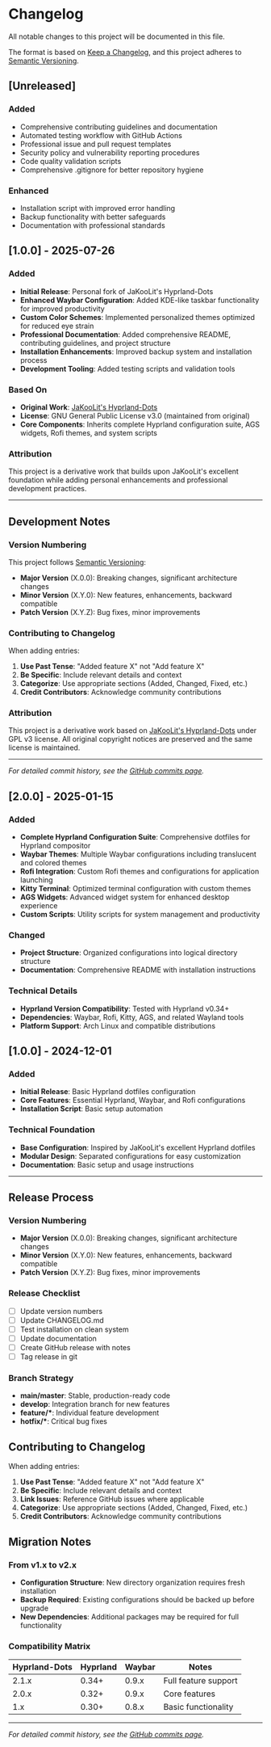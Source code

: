# Changelog

All notable changes to this project will be documented in this file.

The format is based on [Keep a Changelog](https://keepachangelog.com/en/1.0.0/),
and this project adheres to [Semantic Versioning](https://semver.org/spec/v2.0.0.html).

## [Unreleased]

### Added

- Comprehensive contributing guidelines and documentation
- Automated testing workflow with GitHub Actions
- Professional issue and pull request templates
- Security policy and vulnerability reporting procedures
- Code quality validation scripts
- Comprehensive .gitignore for better repository hygiene

### Enhanced

- Installation script with improved error handling
- Backup functionality with better safeguards
- Documentation with professional standards

## [1.0.0] - 2025-07-26

### Added

- **Initial Release**: Personal fork of JaKooLit's Hyprland-Dots
- **Enhanced Waybar Configuration**: Added KDE-like taskbar functionality for improved productivity
- **Custom Color Schemes**: Implemented personalized themes optimized for reduced eye strain
- **Professional Documentation**: Added comprehensive README, contributing guidelines, and project structure
- **Installation Enhancements**: Improved backup system and installation process
- **Development Tooling**: Added testing scripts and validation tools

### Based On

- **Original Work**: [JaKooLit's Hyprland-Dots](https://github.com/JaKooLit/Hyprland-Dots)
- **License**: GNU General Public License v3.0 (maintained from original)
- **Core Components**: Inherits complete Hyprland configuration suite, AGS widgets, Rofi themes, and system scripts

### Attribution

This project is a derivative work that builds upon JaKooLit's excellent foundation while adding personal enhancements and professional development practices.

---

## Development Notes

### Version Numbering

This project follows [Semantic Versioning](https://semver.org/spec/v2.0.0.html):

- **Major Version** (X.0.0): Breaking changes, significant architecture changes
- **Minor Version** (X.Y.0): New features, enhancements, backward compatible
- **Patch Version** (X.Y.Z): Bug fixes, minor improvements

### Contributing to Changelog

When adding entries:

1. **Use Past Tense**: "Added feature X" not "Add feature X"
2. **Be Specific**: Include relevant details and context
3. **Categorize**: Use appropriate sections (Added, Changed, Fixed, etc.)
4. **Credit Contributors**: Acknowledge community contributions

### Attribution

This project is a derivative work based on [JaKooLit's Hyprland-Dots](https://github.com/JaKooLit/Hyprland-Dots) under GPL v3 license. All original copyright notices are preserved and the same license is maintained.

---

_For detailed commit history, see the [GitHub commits page](https://github.com/abeer555/Hyprland-Dots/commits/master)._

## [2.0.0] - 2025-01-15

### Added

- **Complete Hyprland Configuration Suite**: Comprehensive dotfiles for Hyprland compositor
- **Waybar Themes**: Multiple Waybar configurations including translucent and colored themes
- **Rofi Integration**: Custom Rofi themes and configurations for application launching
- **Kitty Terminal**: Optimized terminal configuration with custom themes
- **AGS Widgets**: Advanced widget system for enhanced desktop experience
- **Custom Scripts**: Utility scripts for system management and productivity

### Changed

- **Project Structure**: Organized configurations into logical directory structure
- **Documentation**: Comprehensive README with installation instructions

### Technical Details

- **Hyprland Version Compatibility**: Tested with Hyprland v0.34+
- **Dependencies**: Waybar, Rofi, Kitty, AGS, and related Wayland tools
- **Platform Support**: Arch Linux and compatible distributions

## [1.0.0] - 2024-12-01

### Added

- **Initial Release**: Basic Hyprland dotfiles configuration
- **Core Features**: Essential Hyprland, Waybar, and Rofi configurations
- **Installation Script**: Basic setup automation

### Technical Foundation

- **Base Configuration**: Inspired by JaKooLit's excellent Hyprland dotfiles
- **Modular Design**: Separated configurations for easy customization
- **Documentation**: Basic setup and usage instructions

---

## Release Process

### Version Numbering

- **Major Version** (X.0.0): Breaking changes, significant architecture changes
- **Minor Version** (X.Y.0): New features, enhancements, backward compatible
- **Patch Version** (X.Y.Z): Bug fixes, minor improvements

### Release Checklist

- [ ] Update version numbers
- [ ] Update CHANGELOG.md
- [ ] Test installation on clean system
- [ ] Update documentation
- [ ] Create GitHub release with notes
- [ ] Tag release in git

### Branch Strategy

- **main/master**: Stable, production-ready code
- **develop**: Integration branch for new features
- **feature/\***: Individual feature development
- **hotfix/\***: Critical bug fixes

## Contributing to Changelog

When adding entries:

1. **Use Past Tense**: "Added feature X" not "Add feature X"
2. **Be Specific**: Include relevant details and context
3. **Link Issues**: Reference GitHub issues where applicable
4. **Categorize**: Use appropriate sections (Added, Changed, Fixed, etc.)
5. **Credit Contributors**: Acknowledge community contributions

## Migration Notes

### From v1.x to v2.x

- **Configuration Structure**: New directory organization requires fresh installation
- **Backup Required**: Existing configurations should be backed up before upgrade
- **New Dependencies**: Additional packages may be required for full functionality

### Compatibility Matrix

| Hyprland-Dots | Hyprland | Waybar | Notes                |
| ------------- | -------- | ------ | -------------------- |
| 2.1.x         | 0.34+    | 0.9.x  | Full feature support |
| 2.0.x         | 0.32+    | 0.9.x  | Core features        |
| 1.x           | 0.30+    | 0.8.x  | Basic functionality  |

---

_For detailed commit history, see the [GitHub commits page](https://github.com/abeer555/Hyprland-Dots/commits/master)._

